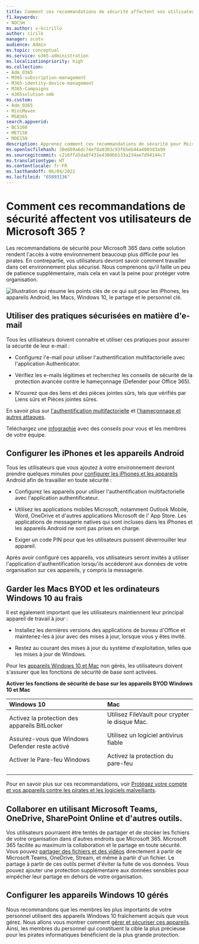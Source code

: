 ```yaml
---
title: Comment ces recommandations de sécurité affectent vos utilisateurs
f1.keywords:
- NOCSH
ms.author: v-kcirillo
author: cirilk
manager: scotv
audience: Admin
ms.topic: conceptual
ms.service: o365-administration
ms.localizationpriority: high
ms.collection:
- Adm_O365
- M365-subscription-management
- M365-identity-device-management
- M365-Campaigns
- m365solution-smb
ms.custom:
- Adm_O365
- MiniMaven
- MSB365
search.appverid:
- BCS160
- MET150
- MOE150
description: Apprenez comment ces recommandations de sécurité pour Microsoft 365 Entreprise Premium affectent vos utilisateurs et protègent vos données.
ms.openlocfilehash: 30e609a6dc74ef8a0303c93f65eb44a4003d3a99
ms.sourcegitcommit: c216ffa5da8f431e4380bb133a234ae7d94144c7
ms.translationtype: HT
ms.contentlocale: fr-FR
ms.lasthandoff: 06/04/2022
ms.locfileid: "65893136"
---
```

# <a name="how-these-security-recommendations-affect-your-microsoft-365-users"></a>Comment ces recommandations de sécurité affectent vos utilisateurs de Microsoft 365 ?

Les recommandations de sécurité pour Microsoft 365 dans cette solution rendent l'accès à votre environnement beaucoup plus difficile pour les pirates. En contrepartie, vos utilisateurs devront savoir comment travailler dans cet environnement plus sécurisé. Nous comprenons qu'il faille un peu de patience supplémentaire, mais cela en vaut la peine pour protéger votre organisation.

![Illustration qui résume les points clés de ce qui suit pour les iPhones, les appareils Android, les Macs, Windows 10, le partage et le personnel clé.](../media/M365-democracy-Users_900px.png)

## <a name="use-secure-email-practices"></a>Utiliser des pratiques sécurisées en matière d'e-mail

Tous les utilisateurs doivent connaître et utiliser ces pratiques pour assurer la sécurité de leur e-mail :

- Configurez l'e-mail pour utiliser l'authentification multifactorielle avec l'application Authenticator.

- Vérifiez les e-mails légitimes et recherchez les conseils de sécurité de la protection avancée contre le hameçonnage (Defender pour Office 365).

- N'ouvrez que des liens et des pièces jointes sûrs, tels que vérifiés par Liens sûrs et Pièces jointes sûres.

En savoir plus sur [l'authentification multifactorielle](m365bp-multifactor-authentication.md) et [l'hameçonnage et autres attaques](m365bp-avoid-phishing-and-attacks.md).

Téléchargez une [infographie](m365-campaigns-protect-campaign-infographic.md) avec des conseils pour vous et les membres de votre équipe.

## <a name="set-up-iphones-and-android-devices"></a>Configurer les iPhones et les appareils Android

Tous les utilisateurs que vous ajoutez à votre environnement devront prendre quelques minutes pour [configurer les iPhones et les appareils](../business/set-up-mobile-devices.md) Android afin de travailler en toute sécurité :

- Configurez les appareils pour utiliser l'authentification multifactorielle avec l'application authentificateur.

- Utilisez les applications mobiles Microsoft, notamment Outlook Mobile, Word, OneDrive et d'autres applications Microsoft de l' App Store. Les applications de messagerie natives qui sont incluses dans les iPhones et les appareils Android ne sont pas prises en charge. 

- Exiger un code PIN pour que les utilisateurs puissent déverrouiller leur appareil.

Après avoir configuré ces appareils, vos utilisateurs seront invités à utiliser l'application d'authentification lorsqu'ils accéderont aux données de votre organisation sur ces appareils, y compris la messagerie.

## <a name="keep-byod-macs-and-windows-10-pcs-fresh"></a>Garder les Macs BYOD et les ordinateurs Windows 10 au frais

Il est également important que les utilisateurs maintiennent leur principal appareil de travail à jour :

- Installez les dernières versions des applications de bureau d'Office et maintenez-les à jour avec des mises à jour, lorsque vous y êtes invité.

- Restez au courant des mises à jour du système d'exploitation, telles que les mises à jour de Windows.

Pour les [appareils Windows 10 et Mac](m365bp-protect-pcs-macs.md) non gérés, les utilisateurs doivent s'assurer que les fonctions de sécurité de base sont activées.

**Activer les fonctions de sécurité de base sur les appareils BYOD Windows 10 et Mac**

|**Windows 10**|**Mac**|
|:-----|:------|
|Activez la protection des appareils BitLocker<p><p> Assurez-vous que Windows Defender reste activé <p>Activer le Pare-feu Windows| Utilisez FileVault pour crypter le disque Mac. <p><p>Utilisez un logiciel antivirus fiable <p>Activez la protection du pare-feu|

Pour en savoir plus sur ces recommandations, voir [Protégez votre compte et vos appareils contre les pirates et les logiciels malveillants](https://support.office.com/article/Protect-your-account-and-devices-from-hackers-and-malware-066d6216-a56b-4f90-9af3-b3a1e9a327d6#ID0EAABAAA=Windows_10).

## <a name="collaborate-using-microsoft-teams-onedrive-sharepoint-online-and-other-tools"></a>Collaborer en utilisant Microsoft Teams, OneDrive, SharePoint Online et d'autres outils.

Vos utilisateurs pourraient être tentés de partager et de stocker les fichiers de votre organisation dans d'autres endroits que Microsoft 365. Microsoft 365 facilite au maximum la collaboration et le partage en toute sécurité. Vous pouvez [partager des fichiers et des vidéos](share-files-and-videos.md) directement à partir de Microsoft Teams, OneDrive, Stream, et même à partir d'un fichier. Le partage à partir de ces outils permet d'éviter la fuite de vos données. Vous pouvez ajouter une protection supplémentaire aux données sensibles pour empêcher leur partage en dehors de votre organisation.

## <a name="set-up-managed-windows-10-devices"></a>Configurer les appareils Windows 10 gérés

Nous recommandons que les membres les plus importants de votre personnel utilisent des appareils Windows 10 fraîchement acquis que vous gérez. Nous allons vous montrer comment [gérer et sécuriser ces appareils](../business/set-up-windows-devices.md?toc=/microsoft-365/campaigns/toc.json). Ainsi, les membres du personnel qui constituent la cible la plus précieuse pour les pirates informatiques bénéficient de la plus grande protection.
